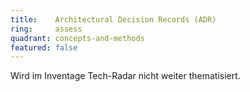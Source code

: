 ```yaml
---
title:    Architectural Decision Records (ADR)  
ring:     assess  
quadrant: concepts-and-methods
featured: false
---
```


Wird im Inventage Tech-Radar nicht weiter thematisiert.
